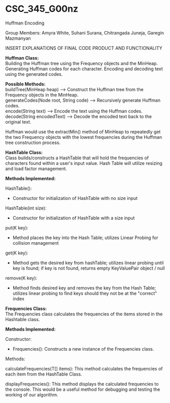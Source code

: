 # CSC_345_G00nz
Huffman Encoding 

Group Members: Amyra White, Suhani Surana, Chitrangada Juneja, Garegin Mazmanyan 

INSERT EXPLANATIONS OF FINAL CODE PRODUCT AND FUNCTIONALITY 

**Huffman Class:**<br> 
Building the Huffman tree using the Frequency objects and the MinHeap.
Generating Huffman codes for each character.
Encoding and decoding text using the generated codes.

**Possible Methods:** <br>
buildTree(MinHeap heap) --> Construct the Huffman tree from the Frequency objects in the MinHeap.<br> 
generateCodes(Node root, String code) --> Recursively generate Huffman codes.<br> 
encode(String text) --> Encode the text using the Huffman codes.<br> 
decode(String encodedText) --> Decode the encoded text back to the original text.<br> 

Huffman would use the extractMin() method of MinHeap to repeatedly get the two Frequency objects with the lowest frequencies during the Huffman tree construction process.

**HashTable Class:**<br> 
Class builds/constructs a HashTable that will hold the frequencies of characters found
within a user's input value. Hash Table will utilize resizing and load factor management. 

**Methods Implemented:**<br> 

HashTable(): 
  - Constructor for initialization of HashTable with no size input
    
HashTable(int size):  
  - Constructor for initialization of HashTable with a size input
    
put(K key): 
  - Method places the key into the Hash Table; utilizes Linear Probing for collision management
    
get(K key): 
  - Method gets the desired key from hashTable; utilizes linear probing until key is found; if key is not found, returns empty KeyValuePair object / null
    
remove(K key):   
  - Method finds desired key and removes the key from the Hash Table; utilizes linear probing to find keys should they not be at the "correct" index


**Frequencies Class:**<br> 
The Frequencies<T> class calculates the frequencies of the items stored in the Hashtable class. 

**Methods Implemented:**<br> 

Constructor: 

- Frequencies(): Constructs a new instance of the Frequencies class.

Methods:

calculateFrequencies(T[] items): This method calculates the frequencies of each item from the HashTable Class.

displayFrequencies(): This method displays the calculated frequencies to the console. This would be a useful method for debugging and testing the working of our algorithm.





